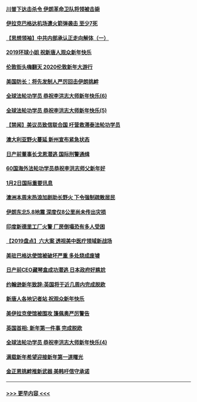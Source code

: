 #### [川普下达击杀令 伊朗革命卫队将领被击毙](../pages/prog202/a102741911.md?t=01031733) 
#### [伊拉克巴格达机场遭火箭弹袭击 至少7死](../pages/prog202/a102744115.md?t=01031733) 
#### [【思想领袖】中共内部承认正走向解体（一）](../pages/prog202/a102744097.md?t=01031733) 
#### [2019环球小姐 祝新唐人观众新年快乐](../pages/prog202/a102744043.md?t=01031733) 
#### [伦敦街头嗨翻天 2020伦敦新年大游行](../pages/prog202/a102743925.md?t=01031733) 
#### [美国防长：将先发制人严厉回击伊朗挑衅](../pages/prog202/a102743930.md?t=01031733) 
#### [全球法轮功学员 恭祝李洪志大师新年快乐(6)](../pages/prog202/a102743899.md?t=01031733) 
#### [全球法轮功学员 恭祝李洪志大师新年快乐(5)](../pages/prog202/a102743766.md?t=01031733) 
#### [【禁闻】美议员致信联合国 吁营救滞泰法轮功学员](../pages/prog202/a102743781.md?t=01031733) 
#### [澳大利亚野火蔓延 新州宣布紧急状态](../pages/prog202/a102743681.md?t=01031733) 
#### [日产前董事长戈恩潜逃 国际刑警通缉](../pages/prog202/a102743676.md?t=01031733) 
#### [60国海外法轮功学员恭祝李洪志师父新年好](../pages/prog202/a102743628.md?t=01031733) 
#### [1月2日国际重要讯息](../pages/prog202/a102743488.md?t=01031733) 
#### [澳洲本周末热浪加剧助长野火 下令强制疏散居民](../pages/prog202/a102743421.md?t=01031733) 
#### [伊朗东北5.8地震 深度仅8公里尚未传出灾损](../pages/prog202/a102743396.md?t=01031733) 
#### [印度新德里工厂火警 厂房倒塌恐有多人受困](../pages/prog202/a102743386.md?t=01031733) 
#### [【2019盘点】六大案 透视美中医疗领域新战场](../pages/prog202/a102743227.md?t=01031733) 
#### [美驻巴格达使馆被破坏严重 多处烧成废墟](../pages/prog202/a102743244.md?t=01031733) 
#### [日产前CEO藏琴盒成功潜逃 日本政府好尴尬](../pages/prog202/a102742937.md?t=01031733) 
#### [约翰逊新年致辞:英国将于近几周内完成脱欧](../pages/prog202/a102742956.md?t=01031733) 
#### [新唐人各地记者站 祝观众新年快乐](../pages/prog202/a102742785.md?t=01031733) 
#### [美伊拉克使馆被围攻 篷佩奥严厉警告](../pages/prog202/a102742994.md?t=01031733) 
#### [英国首相: 新年第一件事 完成脱欧](../pages/prog202/a102742907.md?t=01031733) 
#### [全球法轮功学员 恭祝李洪志大师新年快乐(4)](../pages/prog202/a102742900.md?t=01031733) 
#### [满载新年希望迎接新年第一道曙光](../pages/prog202/a102742809.md?t=01031733) 
#### [金正恩挑衅推新武器 美韩吁信守承诺](../pages/prog202/a102742799.md?t=01031733) 

----
#### [ >>> 更早内容 <<< ](../indexes/prog202-earlier.md)
